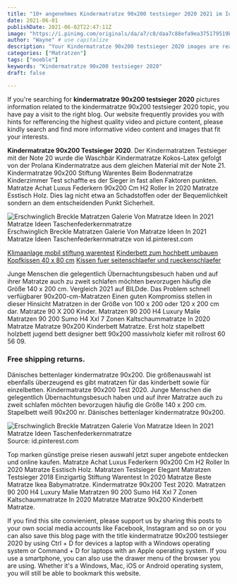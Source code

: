 ```yaml
---
title: "10+ angenehmes Kindermatratze 90x200 testsieger 2020 2021 im Ideen"
date: 2021-06-01
publishDate: 2021-06-02T22:47:11Z
image: "https://i.pinimg.com/originals/da/a7/c8/daa7c88efa9ea375179519b85f73eddd.jpg"
author: "Wayne" # use capitalize
description: "Your Kindermatratze 90x200 testsieger 2020 images are ready. Kindermatratze 90x200 testsieger 2020 are a topic that is being searched for and liked by netizens today. You can Find and Download the Kindermatratze 90x200 testsieger 2020 files here. Find and Download all free photos."
categories: ["Matratzen"]
tags: ["moeble"]
keywords: "Kindermatratze 90x200 testsieger 2020"
draft: false

---
```


If you're searching for **kindermatratze 90x200 testsieger 2020** pictures information related to the kindermatratze 90x200 testsieger 2020 topic, you have pay a visit to the right  blog. Our website frequently  provides you with  hints  for refferencing  the highest  quality video and picture  content, please kindly search and find more informative video content and images that fit your interests.

**Kindermatratze 90x200 Testsieger 2020**. Der Kindermatratzen Testsieger mit der Note 20 wurde die Waschbär Kindermatratze Kokos-Latex gefolgt von der Prolana Kindermatratze aus dem gleichen Material mit der Note 21. Kindermatratze 90x200 Stiftung Warentes Beim Bodenmatratze Kinderzimmer Test schaffte es der Sieger in fast allen Faktoren punkten. Matratze Achat Luxus Federkern 90x200 Cm H2 Roller In 2020 Matratze Esstisch Holz. Dies lag nicht etwa an Schadstoffen oder der Bequemlichkeit sondern an dem entscheidenden Punkt Sicherheit.

![Erschwinglich Breckle Matratzen Galerie Von Matratze Ideen In 2021 Matratze Ideen Taschenfederkernmatratze](https://i.pinimg.com/originals/da/a7/c8/daa7c88efa9ea375179519b85f73eddd.jpg "Erschwinglich Breckle Matratzen Galerie Von Matratze Ideen In 2021 Matratze Ideen Taschenfederkernmatratze")
Erschwinglich Breckle Matratzen Galerie Von Matratze Ideen In 2021 Matratze Ideen Taschenfederkernmatratze von id.pinterest.com

[Klimaanlage mobil stiftung warentest](/klimaanlage-mobil-stiftung-warentest/)
[Kinderbett zum hochbett umbauen](/kinderbett-zum-hochbett-umbauen/)
[Kopfkissen 40 x 80 cm](/kopfkissen-40-x-80-cm/)
[Kissen fuer seitenschlaefer und rueckenschlaefer](/kissen-fuer-seitenschlaefer-und-rueckenschlaefer/)

Junge Menschen die gelegentlich Übernachtungsbesuch haben und auf ihrer Matratze auch zu zweit schlafen möchten bevorzugen häufig die Größe 140 x 200 cm. Vergleich 2021 auf BILDde. Das Problem schnell verfügbarer 90x200-cm-Matratzen Einen guten Kompromiss stellen in dieser Hinsicht Matratzen in der Größe von 100 x 200 oder 120 x 200 cm dar. Matratze 90 X 200 Kinder. Matratzen 90 200 H4 Luxury Malie Matratzen 90 200 Sumo H4 Xxl 7 Zonen Kaltschaummatratze In 2020 Matratze Matratze 90x200 Kinderbett Matratze. Erst holz stapelbett holzbett jugend bett designer bett 90x200 massivholz kiefer mit rollrost 60 56 09.

### Free shipping returns.

Dänisches bettenlager kindermatratze 90x200. Die größenauswahl ist ebenfalls überzeugend es gibt matratzen für das kinderbett sowie für einzelbetten. Kindermatratze 90x200 Test 2020. Junge Menschen die gelegentlich Übernachtungsbesuch haben und auf ihrer Matratze auch zu zweit schlafen möchten bevorzugen häufig die Größe 140 x 200 cm. Stapelbett weiß 90x200 nr. Dänisches bettenlager kindermatratze 90x200.


![Erschwinglich Breckle Matratzen Galerie Von Matratze Ideen In 2021 Matratze Ideen Taschenfederkernmatratze](https://i.pinimg.com/originals/da/a7/c8/daa7c88efa9ea375179519b85f73eddd.jpg "Erschwinglich Breckle Matratzen Galerie Von Matratze Ideen In 2021 Matratze Ideen Taschenfederkernmatratze")
Source: id.pinterest.com

Top marken günstige preise riesen auswahl jetzt super angebote entdecken und online kaufen. Matratze Achat Luxus Federkern 90x200 Cm H2 Roller In 2020 Matratze Esstisch Holz. Matratzen Testsieger Elegant Matratzen Testsieger 2018 Einzigartig Stiftung Warentest In 2020 Matratze Beste Matratze Ikea Babymatratze. Kindermatratze 90x200 Test 2020. Matratzen 90 200 H4 Luxury Malie Matratzen 90 200 Sumo H4 Xxl 7 Zonen Kaltschaummatratze In 2020 Matratze Matratze 90x200 Kinderbett Matratze.

If you find this site convienient, please support us by sharing this posts to your own social media accounts like Facebook, Instagram and so on or you can also save this blog page with the title kindermatratze 90x200 testsieger 2020 by using Ctrl + D for devices a laptop with a Windows operating system or Command + D for laptops with an Apple operating system. If you use a smartphone, you can also use the drawer menu of the browser you are using. Whether it's a Windows, Mac, iOS or Android operating system, you will still be able to bookmark this website.
